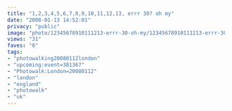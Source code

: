 ```yaml
---
title: "1,2,3,4,5,6,7,8,9,10,11,12,13, errr 30? oh my"
date: "2008-01-13 14:52:01"
privacy: "public"
image: "photo/12345678910111213-errr-30-oh-my/12345678910111213-errr-30-oh-my.jpg"
views: "31"
faves: "0"
tags:
- "photowalking20080112london"
- "upcoming:event=381367"
- "Photowalk:London=20080112"
- "london"
- "england"
- "photowalk"
- "uk"
---
```


